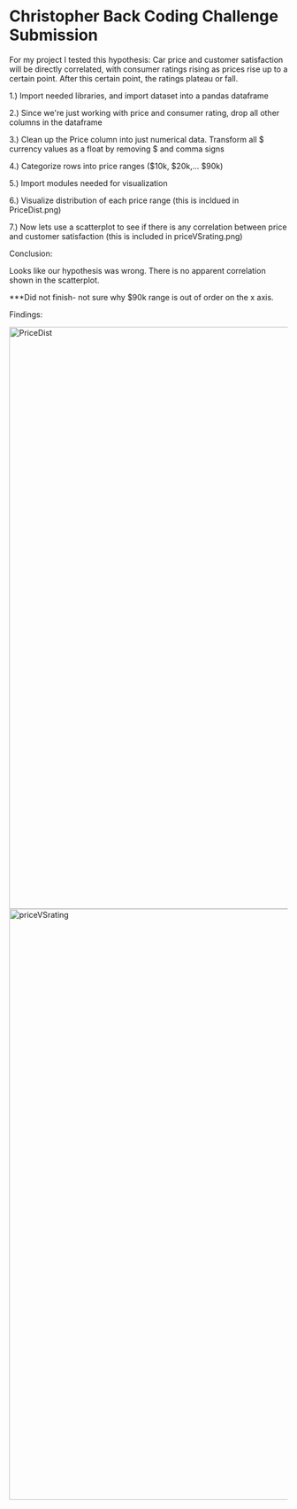 # Christopher Back Coding Challenge Submission

For my project I tested this hypothesis: Car price and customer satisfaction will be directly correlated, with consumer ratings rising as prices rise up to a certain point. After this certain point, the ratings plateau or fall.

1.) Import needed libraries, and import dataset into a pandas dataframe

2.) Since we're just working with price and consumer rating, drop all other columns in the dataframe

3.) Clean up the Price column into just numerical data. Transform all $ currency values as a float by removing $ and comma signs

4.) Categorize rows into price ranges ($10k, $20k,... $90k)

5.) Import modules needed for visualization

6.) Visualize distribution of each price range (this is incldued in PriceDist.png)

7.) Now lets use a scatterplot to see if there is any correlation between price and customer satisfaction (this is included in priceVSrating.png)

Conclusion:

Looks like our hypothesis was wrong. There is no apparent correlation shown in the scatterplot.

***Did not finish- not sure why $90k range is out of order on the x axis.

Findings:

<img width="1051" alt="PriceDist" src="https://user-images.githubusercontent.com/70988841/215040511-b5f48089-4fdf-4b94-a9f5-54e5d47a864f.png">
<img width="1067" alt="priceVSrating" src="https://user-images.githubusercontent.com/70988841/215040528-74f109b9-33cf-43e9-bed0-c8c3ad231607.png">
